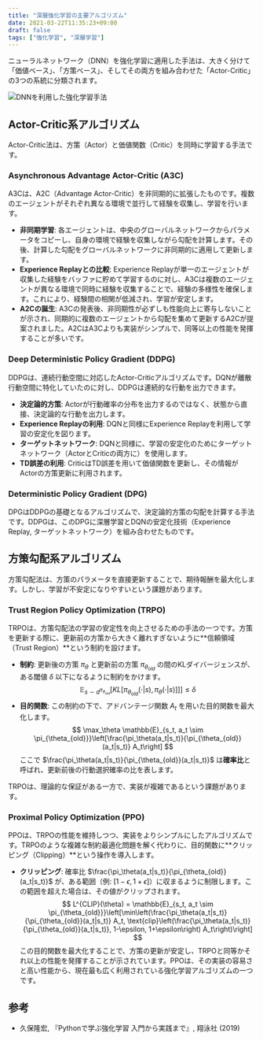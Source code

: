 ```yaml
---
title: "深層強化学習の主要アルゴリズム"
date: 2021-03-22T11:35:23+09:00
draft: false
tags: ["強化学習", "深層学習"] 
---
```

<!--more-->
ニューラルネットワーク（DNN）を強化学習に適用した手法は、大きく分けて「価値ベース」、「方策ベース」、そしてその両方を組み合わせた「Actor-Critic」の3つの系統に分類されます。

![DNNを利用した強化学習手法](.././DNN.png)

## Actor-Critic系アルゴリズム

Actor-Critic法は、方策（Actor）と価値関数（Critic）を同時に学習する手法です。

### Asynchronous Advantage Actor-Critic (A3C)

A3Cは、A2C（Advantage Actor-Critic）を非同期的に拡張したものです。複数のエージェントがそれぞれ異なる環境で並行して経験を収集し、学習を行います。

-   **非同期学習**: 各エージェントは、中央のグローバルネットワークからパラメータをコピーし、自身の環境で経験を収集しながら勾配を計算します。その後、計算した勾配をグローバルネットワークに非同期的に適用して更新します。
-   **Experience Replayとの比較**: Experience Replayが単一のエージェントが収集した経験をバッファに貯めて学習するのに対し、A3Cは複数のエージェントが異なる環境で同時に経験を収集することで、経験の多様性を確保します。これにより、経験間の相関が低減され、学習が安定します。
-   **A2Cの誕生**: A3Cの発表後、非同期性が必ずしも性能向上に寄与しないことが示され、同期的に複数のエージェントから勾配を集めて更新するA2Cが提案されました。A2CはA3Cよりも実装がシンプルで、同等以上の性能を発揮することが多いです。

### Deep Deterministic Policy Gradient (DDPG)

DDPGは、連続行動空間に対応したActor-Criticアルゴリズムです。DQNが離散行動空間に特化していたのに対し、DDPGは連続的な行動を出力できます。

-   **決定論的方策**: Actorが行動確率の分布を出力するのではなく、状態から直接、決定論的な行動を出力します。
-   **Experience Replayの利用**: DQNと同様にExperience Replayを利用して学習の安定化を図ります。
-   **ターゲットネットワーク**: DQNと同様に、学習の安定化のためにターゲットネットワーク（ActorとCriticの両方に）を使用します。
-   **TD誤差の利用**: CriticはTD誤差を用いて価値関数を更新し、その情報がActorの方策更新に利用されます。

### Deterministic Policy Gradient (DPG)

DPGはDDPGの基礎となるアルゴリズムで、決定論的方策の勾配を計算する手法です。DDPGは、このDPGに深層学習とDQNの安定化技術（Experience Replay, ターゲットネットワーク）を組み合わせたものです。

## 方策勾配系アルゴリズム

方策勾配法は、方策のパラメータを直接更新することで、期待報酬を最大化します。しかし、学習が不安定になりやすいという課題があります。

### Trust Region Policy Optimization (TRPO)

TRPOは、方策勾配法の学習の安定性を向上させるための手法の一つです。方策を更新する際に、更新前の方策から大きく離れすぎないように**信頼領域（Trust Region）**という制約を設けます。

-   **制約**: 更新後の方策 $\pi_\theta$ と更新前の方策 $\pi_{\theta_{old}}$ の間のKLダイバージェンスが、ある閾値 $\delta$ 以下になるように制約をかけます。
    $$ \mathbb{E}_{s \sim d^{\pi_{\theta_{old}}}}[KL[\pi_{\theta_{old}}(\cdot|s),\pi_\theta(\cdot|s)]] ] \le \delta $$
-   **目的関数**: この制約の下で、アドバンテージ関数 $A_t$ を用いた目的関数を最大化します。
    $$ \max_\theta \mathbb{E}_{s_t, a_t \sim \pi_{\theta_{old}}}\left[\frac{\pi_\theta(a_t|s_t)}{\pi_{\theta_{old}}(a_t|s_t)} A_t\right] $$
    ここで $\frac{\pi_\theta(a_t|s_t)}{\pi_{\theta_{old}}(a_t|s_t)}$ は**確率比**と呼ばれ、更新前後の行動選択確率の比を表します。

TRPOは、理論的な保証がある一方で、実装が複雑であるという課題があります。

### Proximal Policy Optimization (PPO)

PPOは、TRPOの性能を維持しつつ、実装をよりシンプルにしたアルゴリズムです。TRPOのような複雑な制約最適化問題を解く代わりに、目的関数に**クリッピング（Clipping）**という操作を導入します。

-   **クリッピング**: 確率比 $\frac{\pi_\theta(a_t|s_t)}{\pi_{\theta_{old}}(a_t|s_t)}$ が、ある範囲（例: $[1-\epsilon, 1+\epsilon]$）に収まるように制限します。この範囲を超えた場合は、その値がクリップされます。
    $$ L^{CLIP}(\theta) = \mathbb{E}_{s_t, a_t \sim \pi_{\theta_{old}}}\left[\min\left(\frac{\pi_\theta(a_t|s_t)}{\pi_{\theta_{old}}(a_t|s_t)} A_t, \text{clip}\left(\frac{\pi_\theta(a_t|s_t)}{\pi_{\theta_{old}}(a_t|s_t)}, 1-\epsilon, 1+\epsilon\right) A_t\right)\right] $$
    この目的関数を最大化することで、方策の更新が安定し、TRPOと同等かそれ以上の性能を発揮することが示されています。PPOは、その実装の容易さと高い性能から、現在最も広く利用されている強化学習アルゴリズムの一つです。

## 参考
-   久保隆宏, 『Pythonで学ぶ強化学習 入門から実践まで』, 翔泳社 (2019)
